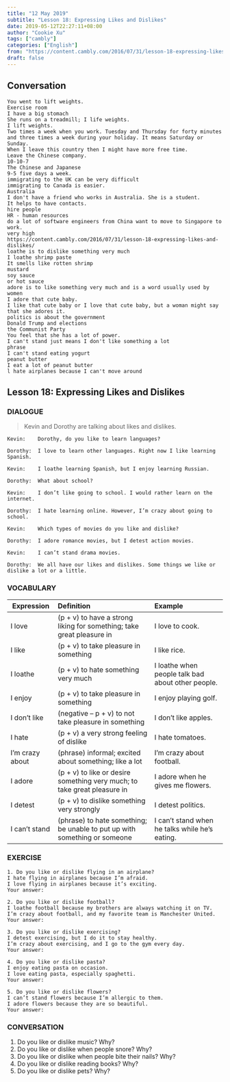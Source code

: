 ```yaml
---
title: "12 May 2019"
subtitle: "Lesson 18: Expressing Likes and Dislikes"
date: 2019-05-12T22:27:11+08:00
author: "Cookie Xu"
tags: ["cambly"]
categories: ["English"]
from: "https://content.cambly.com/2016/07/31/lesson-18-expressing-likes-and-dislikes/"
draft: false
---
```


## Conversation

```
You went to lift weights. 
Exercise room 
I have a big stomach 
She runs on a treadmill; I life weights. 
I lift weights. 
Two times a week when you work. Tuesday and Thursday for forty minutes and three times a week during your holiday. It means Saturday or Sunday. 
When I leave this country then I might have more free time. 
Leave the Chinese company. 
10-10-7 
The Chinese and Japanese 
9-5 five days a week. 
immigrating to the UK can be very difficult 
immigrating to Canada is easier. 
Australia 
I don't have a friend who works in Australia. She is a student. 
It helps to have contacts. 
hire people 
HR - human resources 
do a lot of software engineers from China want to move to Singapore to work. 
very high 
https://content.cambly.com/2016/07/31/lesson-18-expressing-likes-and-dislikes/ 
loathe is to dislike something very much 
I loathe shrimp paste 
It smells like rotten shrimp 
mustard 
soy sauce 
or hot sauce 
adore is to like something very much and is a word usually used by women 
I adore that cute baby. 
I like that cute baby or I love that cute baby, but a woman might say that she adores it. 
politics is about the government 
Donald Trump and elections 
the Communist Party 
You feel that she has a lot of power. 
I can't stand just means I don't like something a lot 
phrase 
I can't stand eating yogurt 
peanut butter 
I eat a lot of peanut butter 
l hate airplanes because I can't move around 

```


## Lesson 18: Expressing Likes and Dislikes

### DIALOGUE

> Kevin and Dorothy are talking about likes and dislikes.
  
```
Kevin:    Dorothy, do you like to learn languages?

Dorothy:  I love to learn other languages. Right now I like learning Spanish.

Kevin:    I loathe learning Spanish, but I enjoy learning Russian.

Dorothy:  What about school?

Kevin:    I don’t like going to school. I would rather learn on the internet.

Dorothy:  I hate learning online. However, I’m crazy about going to school.

Kevin:    Which types of movies do you like and dislike?

Dorothy:  I adore romance movies, but I detest action movies.

Kevin:    I can’t stand drama movies.

Dorothy:  We all have our likes and dislikes. Some things we like or dislike a lot or a little.
```


### VOCABULARY

|  Expression   |      Definition      |  Example |
|------------| :----------------|:--------|
|I love|(p + v) to have a strong liking for something; take great pleasure in|I love to cook.|
|I like|(p + v) to take pleasure in something|I like rice.|
|I loathe|(p + v) to hate something very much|I loathe when people talk bad about other people.|
|I enjoy|(p + v) to take pleasure in something|I enjoy playing golf.|
|I don’t like|(negative – p + v) to not take pleasure in something|I don’t like apples.|
|I hate|(p + v) a very strong feeling of dislike|I hate tomatoes.|
|I’m crazy about|(phrase) informal; excited about something; like a lot|I’m crazy about football.|
|I adore|(p + v) to like or desire something very much; to take great pleasure in|I adore when he gives me flowers.|
|I detest|(p + v) to dislike something very strongly|I detest politics.|
|I can’t stand|(phrase) to hate something; be unable to put up with something or someone|I can’t stand when he talks while he’s eating.|

### EXERCISE

```
1. Do you like or dislike flying in an airplane?
I hate flying in airplanes because I’m afraid.
I love flying in airplanes because it’s exciting.
Your answer:

2. Do you like or dislike football?
I loathe football because my brothers are always watching it on TV.
I’m crazy about football, and my favorite team is Manchester United.
Your answer:

3. Do you like or dislike exercising?
I detest exercising, but I do it to stay healthy.
I’m crazy about exercising, and I go to the gym every day.
Your answer:

4. Do you like or dislike pasta?
I enjoy eating pasta on occasion.
I love eating pasta, especially spaghetti.
Your answer:

5. Do you like or dislike flowers?
I can’t stand flowers because I’m allergic to them.
I adore flowers because they are so beautiful.
Your answer:
```


### CONVERSATION

1. Do you like or dislike music? Why?
2. Do you like or dislike when people snore? Why?
3. Do you like or dislike when people bite their nails? Why?
4. Do you like or dislike reading books? Why?
5. Do you like or dislike pets? Why?